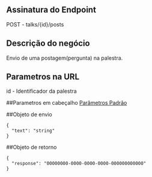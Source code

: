 ## Assinatura do Endpoint

POST - talks/{id}/posts

## Descrição do negócio
Envio de uma postagem(pergunta) na palestra.

## Parametros na URL
id - Identificador da palestra

##Parametros em cabeçalho
[Parâmetros Padrão](/API-\(Endpoints\)/Parâmetros-Padrão)

##Objeto de envio
```
{
  "text": "string"
}
```

##Objeto de retorno

```
{
  "response": "00000000-0000-0000-0000-000000000000"
}
```